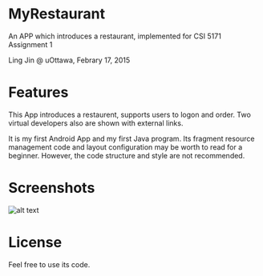 # MyRestaurant

An APP which introduces a restaurant, implemented for CSI 5171 Assignment 1

Ling Jin @ uOttawa, Febrary 17, 2015

# Features

This App introduces a restaurent, supports users to logon and order. Two virtual developers also are shown with external links.

It is my first Android App and my first Java program. Its fragment resource management code and layout configuration may be worth to read for a beginner. However, the code structure and style are not recommended.

# Screenshots

![alt text](https://github.com/ljin027/MyRestaurant/blob/master/app/src/main/res/drawable/Screenshot.png)

# License

Feel free to use its code.
